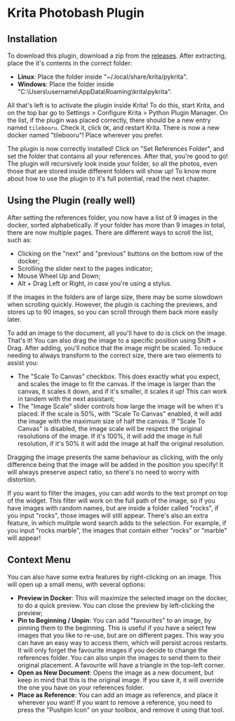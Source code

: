 # Krita Photobash Plugin

## Installation

To download this plugin, download a zip from the [releases](https://github.com/veryprofessionaldodo/Krita-Photobash-Images-Plugin/releases). After extracting, place the it's contents in the correct folder:

- **Linux**: Place the folder inside "~/.local/share/krita/pykrita". 
- **Windows**: Place the folder inside "C:\Users\username\AppData\Roaming\krita\pykrita".

All that's left is to activate the plugin inside Krita! To do this, start Krita, and on the top bar go to Settings > Configure Krita > Python Plugin Manager. On the list, if the plugin was placed correctly, there should be a new entry named `tilebooru`. Check it, click `OK`, and restart Krita. There is now a new docker named "tilebooru"! Place wherever you prefer. 

The plugin is now correctly installed! Click on "Set References Folder", and set the folder that contains all your references. After that, you're good to go! The plugin will recursively look inside your folder, so all the photos, even those that are stored inside different folders will show up! To know more about how to use the plugin to it's full potential, read the next chapter.

## Using the Plugin (really well)

After setting the references folder, you now have a list of 9 images in the docker, sorted alphabetically. If your folder has more than 9 images in total, there are now multiple pages. There are different ways to scroll the list, such as:
- Clicking on the "next" and "previous" buttons on the bottom row of the docker;
- Scrolling the slider next to the pages indicator;
- Mouse Wheel Up and Down;
- Alt + Drag Left or Right, in case you're using a stylus. 

If the images in the folders are of large size, there may be some slowdown when scrolling quickly. However, the plugin is caching the previews, and stores up to 90 images, so you can scroll through them back more easily later. 

To add an image to the document, all you'll have to do is click on the image. That's it! You can also drag the image to a specific position using Shift + Drag. After adding, you'll notice that the image might be scaled. To reduce needing to always transform to the correct size, there are two elements to assist you:

- The "Scale To Canvas" checkbox. This does exactly what you expect, and scales the image to fit the canvas. If the image is larger than the canvas, it scales it down, and if it's smaller, it scales it up! This can work in tandem with the next assistant;
- The "Image Scale" slider controls how large the image will be when it's placed. If the scale is 50%, with "Scale To Canvas" enabled, it will add the image with the maximum size of half the canvas. If "Scale To Canvas" is disabled, the image scale will be respect the original resolutions of the image. If it's 100%, it will add the image in full resolution, if it's 50% it will add the image at half the original resolution. 

Dragging the image presents the same behaviour as clicking, with the only difference being that the image will be added in the position you specify! It will always preserve aspect ratio, so there's no need to worry with distortion.

If you want to filter the images, you can add words to the text prompt on top of the widget. This filter will work on the full path of the image, so if you have images with random names, but are inside a folder called "rocks", if you input "rocks", those images will still appear. There's also an extra feature, in which mulitple word search adds to the selection. For example, if you input "rocks marble", the images that contain either "rocks" or "marble" will appear!

## Context Menu

You can also have some extra features by right-clicking on an image. This will open up a small menu, with several options: 
- **Preview in Docker**: This will maximize the selected image on the docker, to do a quick preview. You can close the preview by left-clicking the preview;
- **Pin to Beginning / Unpin**: You can add "favourites" to an image, by pinning them to the beginning. This is useful if you have a select few images that you like to re-use, but are on different pages. This way you can have an easy way to access them, which will persist across restarts. It will only forget the favourite images if you decide to change the references folder. You can also unpin the images to send them to their original placement. A favourite will have a triangle in the top-left corner.
- **Open as New Document**: Opens the image as a new document, but keep in mind that this is the original image. If you save it, it will override the one you have on your references folder. 
- **Place as Reference**: You can add an image as reference, and place it wherever you want! If you want to remove a reference, you need to press the "Pushpin Icon" on your toolbox, and remove it using that tool.